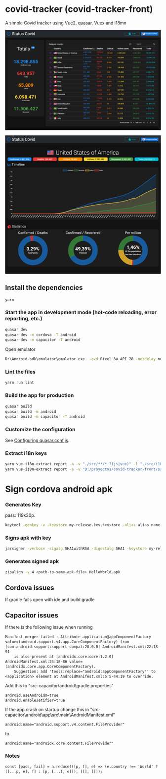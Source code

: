 # covid-tracker (covid-tracker-front)

A simple Covid tracker using Vue2, quasar, Vuex and i18mn

<p align="center" >
  <img src="docs/img1.PNG" alt="Table" />
</p>

<p align="center" >
  <img src="docs/img2.PNG" alt="Country" />
</p>


## Install the dependencies
```bash
yarn
```

### Start the app in development mode (hot-code reloading, error reporting, etc.)
```bash
quasar dev
quasar dev -m cordova -T android
quasar dev -m capacitor -T android
```

Open emulator
```bash
D:\Android-sdk\emulator\emulator.exe  -avd Pixel_3a_API_28 -netdelay none -netspeed full
```

### Lint the files
```bash
yarn run lint
```

### Build the app for production
```bash
quasar build
quasar build -m android
quasar build -m capacitor -T android
```

### Customize the configuration
See [Configuring quasar.conf.js](https://quasar.dev/quasar-cli/quasar-conf-js).


### Extract i18n keys

```bash
yarn vue-i18n-extract report -a -v "./src/**/*.?(js|vue)" -l "./src/i18n/*.?(js|json|yml|yaml)"
yarn vue-i18n-extract report -a -v "D:/proyectos/covid-tracker-front/src/**/*.?(js|vue)" -l "D:/proyectos/covid-tracker-front/src/i18n/*.?(js|json|yml|yaml)"
```

# Sign cordova android apk

### Generates Key 
pass: 119k30p.
```bash
keytool -genkey -v -keystore my-release-key.keystore -alias alias_name -keyalg RSA -keysize 2048 -validity 20000
```
###  Signs apk with key
```bash
jarsigner -verbose -sigalg SHA1withRSA -digestalg SHA1 -keystore my-release-key.keystore <path-to-unsigned-apk-file> alias_name
```
###  Generates signed apk
```bash
zipalign -v 4 <path-to-same-apk-file> HelloWorld.apk
```

## Cordova issues
If gradle fails open with ide and build gradle


## Capacitor issues
If there is the following issue when running
```
Manifest merger failed : Attribute application@appComponentFactory value=(android.support.v4.app.CoreComponentFactory) from [com.android.support:support-compat:28.0.0] AndroidManifest.xml:22:18-91
	is also present at [androidx.core:core:1.2.0] AndroidManifest.xml:24:18-86 value=(androidx.core.app.CoreComponentFactory).
	Suggestion: add 'tools:replace="android:appComponentFactory"' to <application> element at AndroidManifest.xml:5:5-44:19 to override.
```

Add this to "src-capacitor\android\gradle.properties"
```
android.useAndroidX=true
android.enableJetifier=true
```

If the app crash on startup change this in "src-capacitor\android\app\src\main\AndroidManifest.xml"
```
android:name="android.support.v4.content.FileProvider"
```
to
```
android:name="androidx.core.content.FileProvider"
```


### Notes

```
const [pass, fail] = a.reduce(([p, f], e) => (e.country !== 'World' ? [[...p, e], f] : [p, [...f, e]]), [[], []]);
```
